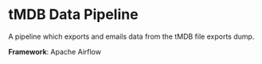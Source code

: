 # tMDB Data Pipeline

A pipeline which exports and emails data from the tMDB file exports dump.

**Framework**: Apache Airflow
